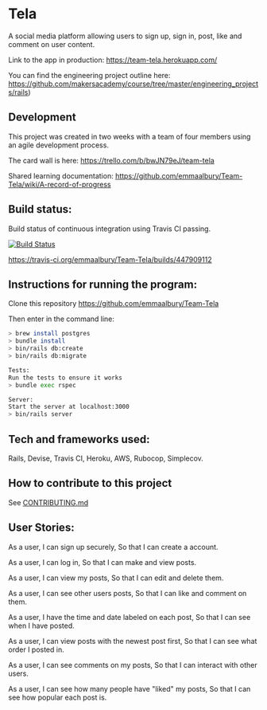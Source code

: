 # Tela

A social media platform allowing users to sign up, sign in, post, like and comment on user content.

Link to the app in production: https://team-tela.herokuapp.com/

You can find the engineering project outline here: https://github.com/makersacademy/course/tree/master/engineering_projects/rails)

## Development ##

This project was created in two weeks with a team of four members using an agile development process.

The card wall is here: https://trello.com/b/bwJN79eJ/team-tela

Shared learning documentation: https://github.com/emmaalbury/Team-Tela/wiki/A-record-of-progress

## Build status: ##
Build status of continuous integration using Travis CI passing.

[![Build Status](https://travis-ci.org/emmaalbury/Team-Tela.svg?branch=master)](https://travis-ci.org/emmaalbury/Team-Tela)

https://travis-ci.org/emmaalbury/Team-Tela/builds/447909112

## Instructions for running the program: ##

  Clone this repository https://github.com/emmaalbury/Team-Tela
  
  Then enter in the command line:

```bash
> brew install postgres
> bundle install
> bin/rails db:create
> bin/rails db:migrate

Tests:
Run the tests to ensure it works
> bundle exec rspec

Server:
Start the server at localhost:3000
> bin/rails server
```

## Tech and frameworks used: ##

Rails,
Devise,
Travis CI,
Heroku,
AWS,
Rubocop,
Simplecov.

## How to contribute to this project ##
See [CONTRIBUTING.md](CONTRIBUTING.md)

## User Stories: ##

As a user,
I can sign up securely,
So that I can create a account.

As a user,
I can log in,
So that I can make and view posts.

As a user,
I can view my posts,
So that I can edit and delete them.

As a user,
I can see other users posts,
So that I can like and comment on them.

As a user,
I have the time and date labeled on each post,
So that I can see when I have posted.

As a user,
I can view posts with the newest post first,
So that I can see what order I posted in.

As a user,
I can see comments on my posts,
So that I can interact with other users.

As a user,
I can see how many people have "liked" my posts,
So that I can see how popular each post is.
